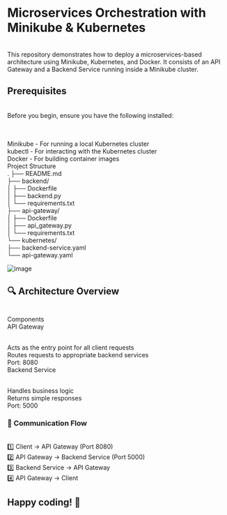 <h1>Microservices Orchestration with Minikube & Kubernetes</h1>
<br>This repository demonstrates how to deploy a microservices-based architecture using Minikube, Kubernetes, and Docker. It consists of an API Gateway and a Backend Service running inside a Minikube cluster.

<h2>Prerequisites</h2>
<br>Before you begin, ensure you have the following installed:<br><br>

<br>Minikube - For running a local Kubernetes cluster
<br>kubectl - For interacting with the Kubernetes cluster
<br>Docker - For building container images
<br>Project Structure<br>
.
├── README.md<br>
├── backend/<br>
│   ├── Dockerfile<br>
│   ├── backend.py<br>
│   └── requirements.txt<br>
├── api-gateway/<br>
│   ├── Dockerfile<br>
│   ├── api_gateway.py<br>
│   └── requirements.txt<br>
└── kubernetes/<br>
    ├── backend-service.yaml<br>
    └── api-gateway.yaml<br>

![image](https://github.com/user-attachments/assets/261de542-9fe2-4c1c-95ef-a04a9f43f867)


    

<h2>🔍 Architecture Overview</h2>
<br>Components
<br>API Gateway

<br>Acts as the entry point for all client requests
<br>Routes requests to appropriate backend services
<br>Port: 8080
<br>Backend Service

<br>Handles business logic
<br>Returns simple responses
<br>Port: 5000
<h3>🔁 Communication Flow</h3>
<br>1️⃣ Client → API Gateway (Port 8080)<br> 2️⃣ API Gateway → Backend Service (Port 5000) <br>3️⃣ Backend Service → API Gateway <br>4️⃣ API Gateway → Client

<h2>Happy coding! 🚀</h2>
